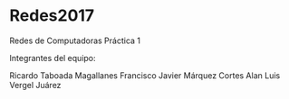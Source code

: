 # Redes2017
Redes de Computadoras
Práctica 1

Integrantes del equipo:

Ricardo Taboada Magallanes
Francisco Javier Márquez Cortes
Alan Luis Vergel Juárez

